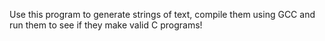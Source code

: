 Use this program to generate strings of text, compile them using GCC and run them to see if they make valid C programs!